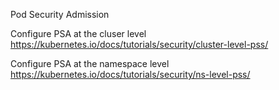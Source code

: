 Pod Security Admission

Configure PSA at the cluser level
https://kubernetes.io/docs/tutorials/security/cluster-level-pss/

Configure PSA at the namespace level
https://kubernetes.io/docs/tutorials/security/ns-level-pss/
